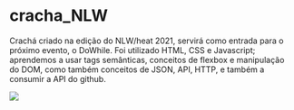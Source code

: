 # cracha_NLW
Crachá criado na edição do NLW/heat 2021, servirá como entrada para o próximo evento, o DoWhile.
Foi utilizado HTML, CSS e Javascript; aprendemos a usar tags semânticas, conceitos de flexbox e manipulação do DOM, como também conceitos de JSON, API, HTTP, e também a consumir a API do github.

<img src="https://i.imgur.com/e8qr44Q.png?1" />
